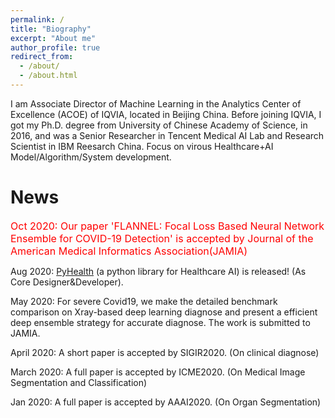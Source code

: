 ```yaml
---
permalink: /
title: "Biography"
excerpt: "About me"
author_profile: true
redirect_from: 
  - /about/
  - /about.html
---
```


I am Associate Director of Machine Learning in the Analytics Center of Excellence (ACOE) of IQVIA, located in Beijing China. Before joining IQVIA, I got my Ph.D. degree from University of Chinese Academy of Science, in 2016, and was a Senior Researcher in Tencent Medical AI Lab and Research Scientist in IBM Reesarch China. Focus on virous Healthcare+AI Model/Algorithm/System development.

News
======
<font size="3" color="red">Oct 2020: Our paper 'FLANNEL: Focal Loss Based Neural Network Ensemble for COVID-19 Detection' is accepted by Journal of the American Medical Informatics Association(JAMIA)</font>

  Aug 2020: [PyHealth](https://github.com/yzhao062/PyHealth) (a python library for Healthcare AI) is released! (As Core Designer&Developer). 

  May 2020: For severe Covid19, we make the detailed benchmark comparison on Xray-based deep learning diagnose and present a efficient deep ensemble strategy for accurate diagnose. The work is submitted to JAMIA.
  
April 2020: A short paper is accepted by SIGIR2020. (On clinical diagnose)
	
March 2020: A full paper is accepted by ICME2020. (On Medical Image Segmentation and Classification)

  Jan 2020: A full paper is accepted by AAAI2020. (On Organ Segmentation)
	


